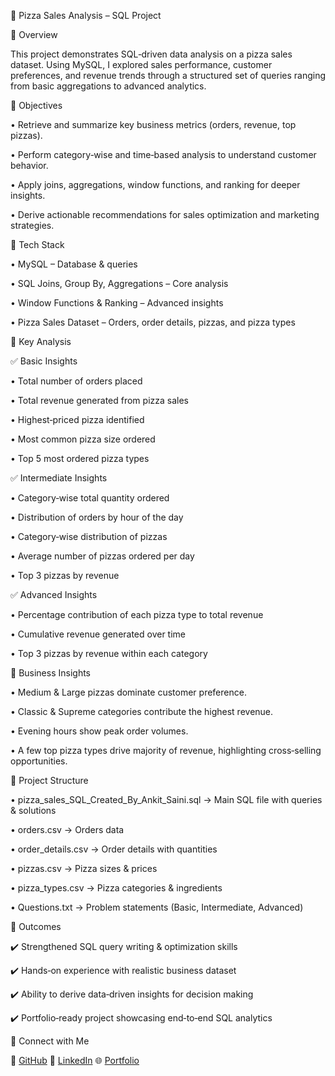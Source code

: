 🍕 Pizza Sales Analysis – SQL Project

🔹 Overview

This project demonstrates SQL‑driven data analysis on a pizza sales dataset. Using MySQL, I explored sales performance, customer preferences, and revenue trends through a structured set of queries ranging from basic aggregations to advanced analytics.

🔹 Objectives

• Retrieve and summarize key business metrics (orders, revenue, top pizzas).

• Perform category‑wise and time‑based analysis to understand customer behavior.

• Apply joins, aggregations, window functions, and ranking for deeper insights.

• Derive actionable recommendations for sales optimization and marketing strategies.

🔹 Tech Stack

• MySQL – Database & queries

• SQL Joins, Group By, Aggregations – Core analysis

• Window Functions & Ranking – Advanced insights

• Pizza Sales Dataset – Orders, order details, pizzas, and pizza types

🔹 Key Analysis

✅ Basic Insights

• Total number of orders placed

• Total revenue generated from pizza sales

• Highest‑priced pizza identified

• Most common pizza size ordered

• Top 5 most ordered pizza types

✅ Intermediate Insights

• Category‑wise total quantity ordered

• Distribution of orders by hour of the day

• Category‑wise distribution of pizzas

• Average number of pizzas ordered per day

• Top 3 pizzas by revenue

✅ Advanced Insights

• Percentage contribution of each pizza type to total revenue

• Cumulative revenue generated over time

• Top 3 pizzas by revenue within each category

🔹 Business Insights

• Medium & Large pizzas dominate customer preference.

• Classic & Supreme categories contribute the highest revenue.

• Evening hours show peak order volumes.

• A few top pizza types drive majority of revenue, highlighting cross‑selling opportunities.

🔹 Project Structure

• pizza_sales_SQL_Created_By_Ankit_Saini.sql → Main SQL file with queries & solutions

• orders.csv → Orders data

• order_details.csv → Order details with quantities

• pizzas.csv → Pizza sizes & prices

• pizza_types.csv → Pizza categories & ingredients

• Questions.txt → Problem statements (Basic, Intermediate, Advanced)

🔹 Outcomes

✔️ Strengthened SQL query writing & optimization skills 

✔️ Hands‑on experience with realistic business dataset

✔️ Ability to derive data‑driven insights for decision making 

✔️ Portfolio‑ready project showcasing end‑to‑end SQL analytics

🔗 Connect with Me

🐙 [GitHub](https://github.com/ankitsaini605) 🔗 [LinkedIn](https://linkedin.com/in/ankitsaini605) 🌐 [Portfolio]() 
